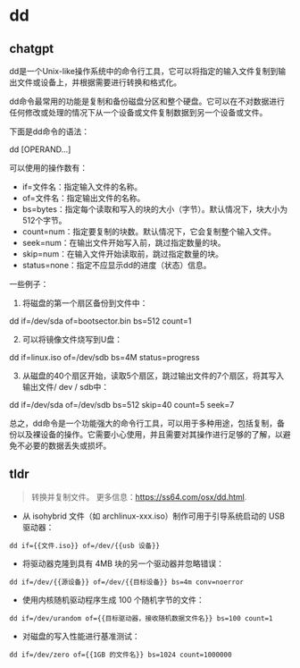# dd 
## chatgpt 
dd是一个Unix-like操作系统中的命令行工具，它可以将指定的输入文件复制到输出文件或设备上，并根据需要进行转换和格式化。

dd命令最常用的功能是复制和备份磁盘分区和整个硬盘。它可以在不对数据进行任何修改或处理的情况下从一个设备或文件复制数据到另一个设备或文件。

下面是dd命令的语法：

dd [OPERAND...]

可以使用的操作数有：

- if=文件名：指定输入文件的名称。
- of=文件名：指定输出文件的名称。
- bs=bytes：指定每个读取和写入的块的大小（字节）。默认情况下，块大小为512个字节。
- count=num：指定要复制的块数。默认情况下，它会复制整个输入文件。
- seek=num：在输出文件开始写入前，跳过指定数量的块。
- skip=num：在输入文件开始读取前，跳过指定数量的块。
- status=none：指定不应显示dd的进度（状态）信息。

一些例子：

1. 将磁盘的第一个扇区备份到文件中：

dd if=/dev/sda of=bootsector.bin bs=512 count=1

2. 可以将镜像文件烧写到U盘：

dd if=linux.iso of=/dev/sdb bs=4M status=progress

3. 从磁盘的40个扇区开始，读取5个扇区，跳过输出文件的7个扇区，将其写入输出文件/ dev / sdb中：

dd if=/dev/sda of=/dev/sdb bs=512 skip=40 count=5 seek=7

总之，dd命令是一个功能强大的命令行工具，可以用于多种用途，包括复制，备份以及裸设备的操作。它需要小心使用，并且需要对其操作进行足够的了解，以避免不必要的数据丢失或损坏。 

## tldr 
 
> 转换并复制文件。
> 更多信息：<https://ss64.com/osx/dd.html>.

- 从 isohybrid 文件（如 archlinux-xxx.iso）制作可用于引导系统启动的 USB 驱动器：

`dd if={{文件.iso}} of=/dev/{{usb 设备}}`

- 将驱动器克隆到具有 4MB 块的另一个驱动器并忽略错误：

`dd if=/dev/{{源设备}} of=/dev/{{目标设备}} bs=4m conv=noerror`

- 使用内核随机驱动程序生成 100 个随机字节的文件：

`dd if=/dev/urandom of={{目标驱动器，接收随机数据文件名}} bs=100 count=1`

- 对磁盘的写入性能进行基准测试：

`dd if=/dev/zero of={{1GB 的文件名}} bs=1024 count=1000000`
